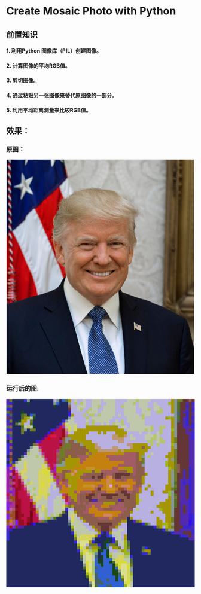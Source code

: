 # Create Mosaic Photo with Python
## 前置知识
#### 1. 利用Python 图像库（PIL）创建图像。
#### 2. 计算图像的平均RGB值。
#### 3. 剪切图像。
#### 4. 通过粘贴另一张图像来替代原图像的一部分。
#### 5. 利用平均距离测量来比较RGB值。

 ## 效果：
### 原图：
![source.png](source.png)

### 运行后的图:
![mosaic.png](mosaic.png)
